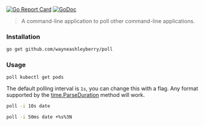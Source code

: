 [![Go Report Card](https://goreportcard.com/badge/github.com/wayneashleyberry/poll)](https://goreportcard.com/report/github.com/wayneashleyberry/poll)
[![GoDoc](https://godoc.org/github.com/wayneashleyberry/poll?status.svg)](https://godoc.org/github.com/wayneashleyberry/poll)

> A command-line application to poll other command-line applications.

### Installation

```sh
go get github.com/wayneashleyberry/poll
```

### Usage

```
poll kubectl get pods
```

The default polling interval is `1s`, you can change this with a flag. Any
format supported by the
[time.ParseDuration](https://golang.org/pkg/time/#ParseDuration) method will
work.

```sh
poll -i 10s date
```

```sh
poll -i 50ms date +%s%3N
```
